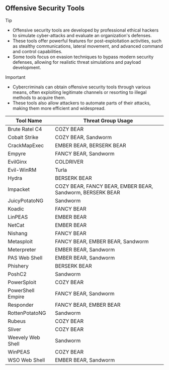 ## Offensive Security Tools

> [!TIP]
> - Offensive security tools are developed by professional ethical hackers to simulate cyber-attacks and evaluate an organization's defenses.
> - These tools offer powerful features for post-exploitation activities, such as stealthy communications, lateral movement, and advanced command and control capabilities.
> - Some tools focus on evasion techniques to bypass modern security defenses, allowing for realistic threat simulations and payload development. 

> [!IMPORTANT]
> - Cybercriminals can obtain offensive security tools through various means, often exploiting legitimate channels or resorting to illegal methods to acquire them.
> - These tools also allow attackers to automate parts of their attacks, making them more efficient and widespread.

| Tool Name | Threat Group Usage |
|---|---|
| Brute Ratel C4 | COZY BEAR |
| Cobalt Strike | COZY BEAR, Sandworm |
| CrackMapExec | EMBER BEAR, BERSERK BEAR |
| Empyre | FANCY BEAR, Sandworm |
| EvilGinx | COLDRIVER |
| Evil-WinRM | Turla |
| Hydra | BERSERK BEAR |
| Impacket | COZY BEAR, FANCY BEAR, EMBER BEAR, Sandworm, BERSERK BEAR |
| JuicyPotatoNG | Sandworm |
| Koadic | FANCY BEAR |
| LinPEAS | EMBER BEAR |
| NetCat | EMBER BEAR |
| Nishang | FANCY BEAR |
| Metasploit | FANCY BEAR, EMBER BEAR, Sandworm |
| Meterpreter | EMBER BEAR, Sandworm |
| PAS Web Shell | EMBER BEAR, Sandworm |
| Phishery | BERSERK BEAR |
| PoshC2 | Sandworm |
| PowerSploit | COZY BEAR |
| PowerShell Empire | FANCY BEAR, Sandworm |
| Responder | FANCY BEAR, EMBER BEAR |
| RottenPotatoNG | Sandworm |
| Rubeus | COZY BEAR |
| Sliver | COZY BEAR |
| Weevely Web Shell | Sandworm |
| WinPEAS | COZY BEAR |
| WSO Web Shell | EMBER BEAR, Sandworm |
